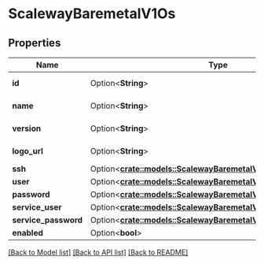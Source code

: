 # ScalewayBaremetalV1Os

## Properties

Name | Type | Description | Notes
------------ | ------------- | ------------- | -------------
**id** | Option<**String**> | ID of the OS | [optional]
**name** | Option<**String**> | Name of the OS | [optional]
**version** | Option<**String**> | Version of the OS | [optional]
**logo_url** | Option<**String**> | URL of this os's logo | [optional]
**ssh** | Option<[**crate::models::ScalewayBaremetalV1OsSsh**](scaleway_baremetal_v1_OS_ssh.md)> |  | [optional]
**user** | Option<[**crate::models::ScalewayBaremetalV1OsUser**](scaleway_baremetal_v1_OS_user.md)> |  | [optional]
**password** | Option<[**crate::models::ScalewayBaremetalV1OsPassword**](scaleway_baremetal_v1_OS_password.md)> |  | [optional]
**service_user** | Option<[**crate::models::ScalewayBaremetalV1OsServiceUser**](scaleway_baremetal_v1_OS_service_user.md)> |  | [optional]
**service_password** | Option<[**crate::models::ScalewayBaremetalV1OsServicePassword**](scaleway_baremetal_v1_OS_service_password.md)> |  | [optional]
**enabled** | Option<**bool**> | State of OS | [optional]

[[Back to Model list]](../README.md#documentation-for-models) [[Back to API list]](../README.md#documentation-for-api-endpoints) [[Back to README]](../README.md)


